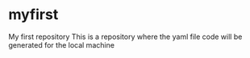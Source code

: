 # myfirst
My first repository 
This is a repository where the yaml file code will be generated for the local machine
